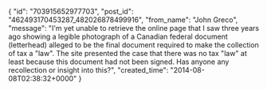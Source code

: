  {
   "id": "703915652977703",
   "post_id": "462493170453287_482026878499916",
   "from_name": "John Greco",
   "message": "I'm yet unable to retrieve the online page that I saw three years ago showing a legible photograph of a Canadian federal document (letterhead) alleged to be the final document required to make the collection of tax a \"law\". The site presented the case that there was no tax \"law\" at least because this document had not been signed. Has anyone any recollection or insight into this?",
   "created_time": "2014-08-08T02:38:32+0000"
 }
